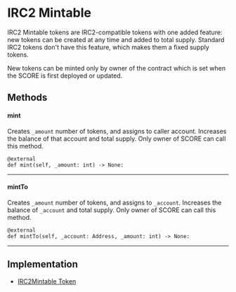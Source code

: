 # IRC2 Mintable
IRC2 Mintable tokens are IRC2-compatible tokens with one added feature: new tokens can be created at any time and added to total supply. Standard IRC2 tokens don't have this feature, which makes them a fixed supply tokens.

New tokens can be minted only by owner of the contract which is set when the SCORE is first deployed or updated.


## Methods

#### mint 
Creates `_amount` number of tokens, and assigns to caller account. Increases the balance of that account and total supply. Only owner of SCORE can call this method.
```
@external
def mint(self, _amount: int) -> None:
```
---
#### mintTo 
Creates `_amount` number of tokens, and assigns to `_account`. Increases the balance of `_account` and total supply. Only owner of SCORE can call this method.

```
@external
def mintTo(self, _account: Address, _amount: int) -> None:
```

---

## Implementation
* [IRC2Mintable Token](https://github.com/OpenDevICON/odi-contracts/blob/test-fixed/ODIContracts/tokens/IRC2mintable.py "IRC2Mintable")